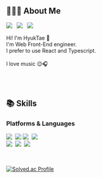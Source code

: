 <!-- ![header](https://capsule-render.vercel.app/api?type=waving&color=auto&height=300&section=header&text=Welcome%20to%20my%20Github!&fontSize=75) -->

<h2 align="left"> 🧑🏻‍💻 About Me </h2>  
<p align="left">  
<a href="https://106hht.tistory.com/"><img src="https://img.shields.io/badge/Blog-11B48A?style=flat-square&logo=Vimeo&logoColor=white&link=https://106hht.tistory.com/"/></a>
&nbsp 
<a href="https://www.linkedin.com/in/choiht/"><img src="https://img.shields.io/badge/LinkedIn-0A66C2?style=flat-square&logo=linkedin&logoColor=white&link=https://www.linkedin.com/in/choiht/"/></a>
&nbsp 
<a href="mailto:htchoi1006@kookmin.ac.kr"><img src="https://img.shields.io/badge/htchoi1006@kookmin.ac.kr-d14836?style=flat-square&logo=Gmail&logoColor=white&link=htchoi1006@kookmin.ac.kr"/></a>  </p>



Hi! I'm HyukTae 👋 <br/>
I'm Web Front-End engineer. <br/>
I prefer to use React and Typescript.<br/>
<br/>
I love music 😌🎧 <br/>




<br><br>

<h2 align="left">📚 Skills </h2>  
<h3 align="left">Platforms & Languages</h3>
<p align="left">  
<img src="https://img.shields.io/badge/React-61DAFB?style=flat-square&logo=react&logoColor=white&fontColor=white"/></a>&nbsp <img src="https://img.shields.io/badge/Typescript-3178C6?style=flat-square&logo=typescript&logoColor=white&fontColor=white"/></a>&nbsp<img src="https://img.shields.io/badge/Javascript-ffb13b?style=flat-square&logo=javascript&logoColor=white"/></a>&nbsp <img src="https://img.shields.io/badge/Python-3766AB?style=flat-square&logo=Python&logoColor=white"/></a>&nbsp <br><img src="https://img.shields.io/badge/Mysql-E6B91E?style=flat-square&logo=MySql&logoColor=white"/></a>&nbsp <img src="https://img.shields.io/badge/AWS-232F3E?style=flat-square&logo=AmazonAWS&logoColor=white"/></a>&nbsp <img src="https://img.shields.io/badge/Docker-2496ED?style=flat-square&logo=Docker&logoColor=white"/></a>&nbsp</p>


<br><br>
[![Solved.ac Profile](http://mazassumnida.wtf/api/v2/generate_badge?boj=htchoi1006)](https://solved.ac/htchoi1006/)





<!--
**htchoi1006/htchoi1006** is a ✨ _special_ ✨ repository because its `README.md` (this file) appears on your GitHub profile.

Here are some ideas to get you started:

- 🔭 I’m currently working on ...
- 🌱 I’m currently learning ...
- 👯 I’m looking to collaborate on ...
- 🤔 I’m looking for help with ...
- 💬 Ask me about ...
- 📫 How to reach me: ...
- 😄 Pronouns: ...
- ⚡ Fun fact: ...
-->


<!--
![header](https://capsule-render.vercel.app/api?type=slice&color=777cc5&height=300&section=header&text=HyeokTaeChoi&fontSize=90)


<h3 align="center"> Tech Stack 💻 </h3>
<p align="center"> Techs that I've used at least once </p>

<p align="center"><img src="https://img.shields.io/badge/Python-3766AB?style=flat-square&logo=Python&logoColor=white"/></a>&nbsp 
-->


